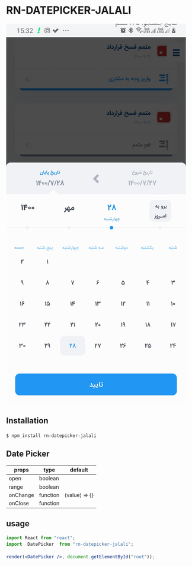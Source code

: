 # RN-DATEPICKER-JALALI

![alt-text](https://github.com/sajadfarhadi/rn-datepicker-jalali/raw/master/help/rangePicker.png?raw=true)


## Installation

`$ npm install rn-datepicker-jalali`

## Date Picker

| props               | type                                | default                                                                                                             |
| ------------------- | ----------------------------------- | ------------------------------------------------------------------------------------------------------------------- |
| open             | boolean                            |                                                                                                               |
| range           | boolean                       |                                                                                                 |
| onChange           | function                     | (value) =>  {}                                                                                                  |
| onClose           | function                     |  

## usage

```jsx
import React from "react";
import  DatePicker  from "rn-datepicker-jalali";

render(<DatePicker />, document.getElementById("root"));
